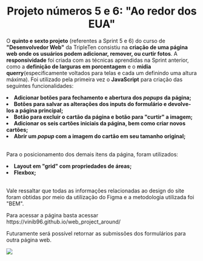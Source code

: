 <h1  align="center">Projeto números 5 e 6: "Ao redor dos EUA"</h1> 
<p>O <b>quinto e sexto projeto</b> (referentes a Sprint 5 e 6) do curso de <b>"Desenvolvedor Web"</b> da TripleTen consistiu na <b>criação de uma página web onde os usuários podem adicionar, remover, ou curtir fotos</b>. A <b>responsividade</b> foi criada com as técnicas aprendidas na Sprint anterior, como a <b>definição de larguras em porcentagem</b> e o <b>midia querry</b>(especificamente voltados para telas e cada um definindo uma altura máxima). Foi utilizado pela primeira vez o <b>JavaScript</b> para criação das seguintes funcionalidades: </p>
<li><b>Adicionar botões para fechamento e abertura dos <i>popups</i> da página;</b></li>
<li><b>Botões para salvar as alterações dos inputs do formulário e devolve-los a página principal;</b></li>
<li><b>Botão para excluir o cartão da página e botão para "curtir" a imagem;</b></li>
<li><b>Adicionar os seis cartões iniciais da página, bem como criar novos cartões;</b></li>
<li><b>Abrir um <i>popup</i> com a imagem do cartão em seu tamanho original;</b></li>
<br>
<p>Para o posicionamento dos demais itens da página, foram utilizados:</p>
<li><b>Layout em "grid" com propriedades de áreas;</b></li>
<li><b>Flexbox;</b></li>
<br>
<p>Vale ressaltar que todas as informações relacionadas ao design do site foram obtidas por meio da utilização do Figma e a metodologia utilizada foi "BEM".</p>
<p> Para acessar a página basta acessar https://vinib96.github.io/web_project_around/ </p>
<p>Futuramente será possível retornar as submissões dos formulários para outra página web.</p>

<p>
  <img src="https://miro.medium.com/v2/resize:fit:679/1*i8-u-V8LTTbQwTeUwLI_BQ.gif" />
</p>
